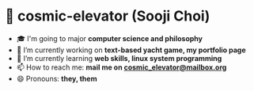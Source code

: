 # 🌠 cosmic-elevator (Sooji Choi)

- 🎓 I'm going to major <b>computer science and philosophy</b>
- 🔭 I’m currently working on <b>text-based yacht game, my portfolio page</b>
- 🌱 I’m currently learning <b>web skills, linux system programming</b>
- 📫 How to reach me: <b>mail me on cosmic_elevator@mailbox.org</b>
- 😄 Pronouns: <b>they, them</b>
